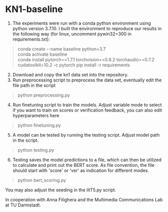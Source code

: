 # KN1-baseline

1. The experiments were run with a conda python environment using python version 3.7.10.
   I built the environment to reproduce our results in the following way (for linux, uncomment pywin32=300 in requirements.txt):
> conda create --name baseline python=3.7   
> conda activate baseline  
> conda install pytorch==1.7.1 torchvision==0.8.2 torchaudio==0.7.2 cudatoolkit=10.2 -c pytorch
> pip install -r requirements
2. Download and copy the kn1 data set into the repository.
3. Run preprocessing script to preprocess the data set, eventually edit the file path in the script
> python preprocessing.py
4. Run finetuning script to train the models. Adjust variable mode to select if you want to train on scores or verification feedback, you can also edit hyperparameters here
> python finetuning.py
5. A model can be tested by running the testing script. Adjust model path in the script.
> python testing.py
6. Testing saves the model predictions to a file, which can then be utilized to calculate and print out the BERT score. As file convention, the file should start with 'score' or 'ver' as indication for different modes.
> python bert_scoring.py

You may also adjust the seeding in the litT5.py script.

In cooperation with Anna Filighera and the Multimedia Communications Lab at TU Darmstadt.